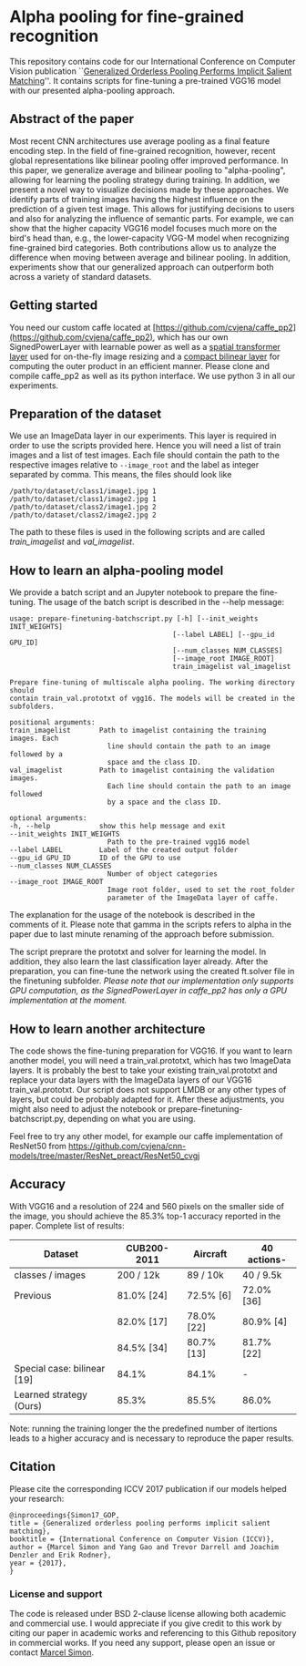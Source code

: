 # Alpha pooling for fine-grained recognition
This repository contains code for our International Conference on Computer Vision publication ``[Generalized Orderless Pooling Performs Implicit Salient Matching](http://openaccess.thecvf.com/content_iccv_2017/html/Simon_Generalized_Orderless_Pooling_ICCV_2017_paper.html)''. It contains scripts for fine-tuning a pre-trained VGG16 model with our presented alpha-pooling approach.

## Abstract of the paper
Most recent CNN architectures use average pooling as a final feature encoding step. In the field of fine-grained recognition, however, recent global representations like bilinear pooling offer improved performance. In this paper, we generalize average and bilinear pooling to "alpha-pooling", allowing for learning the pooling strategy during training. In addition, we present a novel way to visualize decisions made by these approaches. We identify parts of training images having the highest influence on the prediction of a given test image. This allows for justifying decisions to users and also for analyzing the influence of semantic parts. For example, we can show that the higher capacity VGG16 model focuses much more on the bird's head than, e.g., the lower-capacity VGG-M model when recognizing fine-grained bird categories. Both contributions allow us to analyze the difference when moving between average and bilinear pooling. In addition, experiments show that our generalized approach can outperform both across a variety of standard datasets.

## Getting started
You need our custom caffe located at [https://github.com/cvjena/caffe_pp2](https://github.com/cvjena/caffe_pp2), which has our own SignedPowerLayer with learnable power as well as a [spatial transformer layer](https://github.com/daerduoCarey/SpatialTransformerLayer) used for on-the-fly image resizing and a [compact bilinear layer](https://github.com/gy20073/compact_bilinear_pooling) for computing the outer product in an efficient manner. Please clone and compile caffe_pp2 as well as its python interface. We use python 3 in all our experiments. 

## Preparation of the dataset
We use an ImageData layer in our experiments. This layer is required in order to use the scripts provided here. Hence you will need a list of train images and a list of test images. Each file should contain the path to the respective images relative to `--image_root` and the label as integer separated by comma. This means, the files should look like

```
/path/to/dataset/class1/image1.jpg 1
/path/to/dataset/class1/image2.jpg 1
/path/to/dataset/class2/image1.jpg 2
/path/to/dataset/class2/image2.jpg 2
```

The path to these files is used in the following scripts and are called *train_imagelist* and *val_imagelist*.

## How to learn an alpha-pooling model
We provide a batch script and an Jupyter notebook to prepare the fine-tuning. 
The usage of the batch script is described in the --help message:

    usage: prepare-finetuning-batchscript.py [-h] [--init_weights INIT_WEIGHTS]
                                            [--label LABEL] [--gpu_id GPU_ID]
                                            [--num_classes NUM_CLASSES]
                                            [--image_root IMAGE_ROOT]
                                            train_imagelist val_imagelist

    Prepare fine-tuning of multiscale alpha pooling. The working directory should
    contain train_val.prototxt of vgg16. The models will be created in the
    subfolders.

    positional arguments:
    train_imagelist       Path to imagelist containing the training images. Each
                            line should contain the path to an image followed by a
                            space and the class ID.
    val_imagelist         Path to imagelist containing the validation images.
                            Each line should contain the path to an image followed
                            by a space and the class ID.

    optional arguments:
    -h, --help            show this help message and exit
    --init_weights INIT_WEIGHTS
                            Path to the pre-trained vgg16 model
    --label LABEL         Label of the created output folder
    --gpu_id GPU_ID       ID of the GPU to use
    --num_classes NUM_CLASSES
                            Number of object categories
    --image_root IMAGE_ROOT
                            Image root folder, used to set the root_folder
                            parameter of the ImageData layer of caffe.

The explanation for the usage of the notebook is described in the comments of it. Please note that gamma in the scripts refers to alpha in the paper due to last minute renaming of the approach before submission. 

The script preprare the prototxt and solver for learning the model. In addition, they also learn the last classification layer already. After the preparation, you can fine-tune the network using the created ft.solver file in the finetuning subfolder. *Please note that our implementation only supports GPU computation, as the SignedPowerLayer in caffe_pp2 has only a GPU implementation at the moment.*


## How to learn another architecture 
The code shows the fine-tuning preparation for VGG16. If you want to learn another model, you will need a train_val.prototxt, which has two ImageData layers. It is probably the best to take your existing train_val.prototxt and replace your data layers with the ImageData layers of our VGG16 train_val.prototxt. Our script does not support LMDB or any other types of layers, but could be probably adapted for it. After these adjustments, you might also need to adjust the notebook or prepare-finetuning-batchscript.py, depending on what you are using. 

Feel free to try any other model, for example our caffe implementation of ResNet50 from https://github.com/cvjena/cnn-models/tree/master/ResNet_preact/ResNet50_cvgj

## Accuracy 
With VGG16 and a resolution of 224 and 560 pixels on the smaller side of the image, you should achieve the 85.3% top-1 accuracy reported in the paper. Complete list of results:

|Dataset|CUB200-2011|Aircraft|40 actions-|
|---|---|---|---|
|classes / images| 200 / 12k | 89 / 10k |40 / 9.5k|
Previous| 81.0% [24]| 72.5% [6]| 72.0% [36]|
||82.0% [17]| 78.0% [22] |80.9% [4]|
||84.5% [34] |80.7% [13]| 81.7% [22]|
|Special case: bilinear [19] |84.1%| 84.1% |-|
|Learned strategy (Ours)| 85.3% |85.5% |86.0%|

Note: running the training longer the the predefined number of itertions leads to a higher accuracy and is necessary to reproduce the paper results. 

## Citation
Please cite the corresponding ICCV 2017 publication if our models helped your research:

```
@inproceedings{Simon17_GOP,
title = {Generalized orderless pooling performs implicit salient matching},
booktitle = {International Conference on Computer Vision (ICCV)},
author = {Marcel Simon and Yang Gao and Trevor Darrell and Joachim Denzler and Erik Rodner},
year = {2017},
}
```

### License and support
The code is released under BSD 2-clause license allowing both academic and commercial use. I would appreciate if you give credit to this work by citing our paper in academic works and referencing to this Github repository in commercial works. If you need any support, please open an issue or contact [Marcel Simon](https://marcelsimon.com/).
